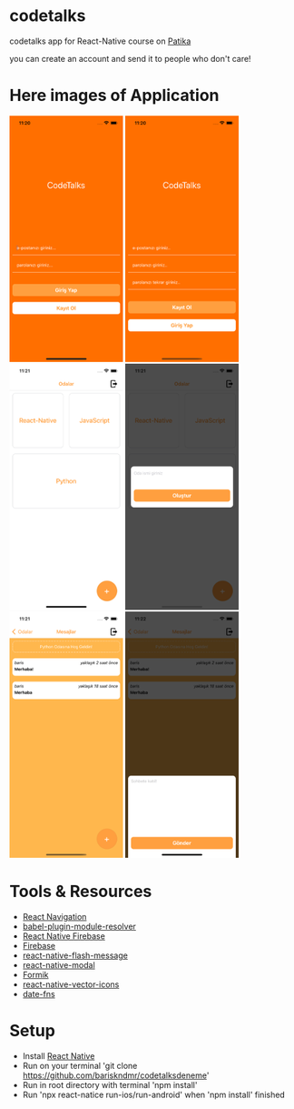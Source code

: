 # codetalks

codetalks app for React-Native course on [Patika](https://app.patika.dev)

you can create an account and send it to people who don't care!

# Here images of Application

<img src="./src/Assets/ScreenShots/LoginPage.png" width="200px" /> <img src="./src/Assets/ScreenShots/SignupPage.png" width="200px" /> <img src="./src/Assets/ScreenShots/RoomsPage.png" width="200px" /> <img src="./src/Assets/ScreenShots/RoomsModal.png" width="200px" /> <img src="./src/Assets/ScreenShots/MessagesPage.png" width="200px" /> <img src="./src/Assets/ScreenShots/MessagesModal.png" width="200px" />

# Tools & Resources

- [React Navigation](https://reactnavigation.org/)
- [babel-plugin-module-resolver](https://github.com/tleunen/babel-plugin-module-resolver)
- [React Native Firebase](https://rnfirebase.io/)
- [Firebase](https://firebase.google.com/)
- [react-native-flash-message](https://github.com/lucasferreira/react-native-flash-message)
- [react-native-modal](https://github.com/react-native-modal/react-native-modal)
- [Formik](https://github.com/jaredpalmer/formik)
- [react-native-vector-icons](https://github.com/oblador/react-native-vector-icons)
- [date-fns](https://date-fns.org/)

# Setup

- Install [React Native](https://reactnative.dev/docs/getting-started)
- Run on your terminal 'git clone https://github.com/bariskndmr/codetalksdeneme'
- Run in root directory with terminal 'npm install'
- Run 'npx react-natice run-ios/run-android' when 'npm install' finished
